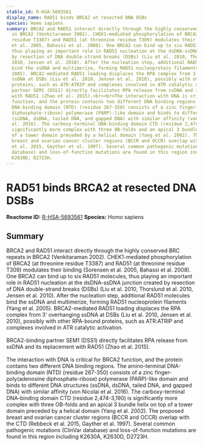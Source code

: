 ```yaml
---
stable_id: R-HSA-5693561
display_name: RAD51 binds BRCA2 at resected DNA DSBs
species: Homo sapiens
summary: BRCA2 and RAD51 interact directly through the highly conserved BRC repeats
  in BRCA2 (Venkitaraman 2002). CHEK1-mediated phosphorylation of BRCA2 (at threonine
  residue T3387) and RAD51 (at threonine residue T309) modulates their binding (Sorensen
  et al. 2005, Bahassi et al. 2008). One BRCA2 can bind up to six RAD51 molecules,
  thus playing an important role in RAD51 nucleation at the dsDNA-ssDNA junction created
  by resection of DNA double-strand breaks (DSBs) (Liu et al. 2010, Thorslund et al.
  2010, Jensen et al. 2010). After the nucleation step, additional RAD51 molecules
  bind the ssDNA and multimerize, forming RAD51 nucleoprotein filaments (Yang et al.
  2005). BRCA2-mediated RAD51 loading displaces the RPA complex from 3' overhanging
  ssDNA at DSBs (Liu et al. 2010, Jensen et al. 2010), possibly with other RPA-bound
  proteins, such as ATR:ATRIP and complexes involved in ATR catalytic activation.<br><br>BRCA2-binding
  partner SEM1 (DSS1) directly facilitates RPA release from ssDNA and its replacement
  with RAD51 (Zhao et al. 2015).<br><br>The interaction with DNA is critical for BRCA2
  function, and the protein contains two different DNA binding regions. The amino-terminal
  DNA-binding domain (NTD) (residue 267-350) consists of a zinc finger-poly(adenosine
  diphosphate-ribose) polymerase (PARP)-like domain and binds to different DNA structures
  (ssDNA, dsDNA, tailed DNA, and gapped DNA) with similar affinity (von Nicolai et
  al. 2016). The carboxy-terminal DNA-binding domain CTD (residue 2,474-3,190) is
  significantly more complex with three OB-folds and an apical 3 bundle helix on top
  of a tower domain preceded by a helical domain (Yang et al. 2002). The proposed
  breast and ovarian cancer cluster regions (BCCR and OCCR) overlap with the CTD (Rebbeck
  et al. 2015, Gayther et al. 1997). Several common pathogenic mutations (ClinVar
  database) and loss-of-function mutations are found in this region including K2630A,
  K2630D, D2723H.
---
```


# RAD51 binds BRCA2 at resected DNA DSBs
**Reactome ID:** [R-HSA-5693561](https://reactome.org/content/detail/R-HSA-5693561)
**Species:** Homo sapiens

## Summary

BRCA2 and RAD51 interact directly through the highly conserved BRC repeats in BRCA2 (Venkitaraman 2002). CHEK1-mediated phosphorylation of BRCA2 (at threonine residue T3387) and RAD51 (at threonine residue T309) modulates their binding (Sorensen et al. 2005, Bahassi et al. 2008). One BRCA2 can bind up to six RAD51 molecules, thus playing an important role in RAD51 nucleation at the dsDNA-ssDNA junction created by resection of DNA double-strand breaks (DSBs) (Liu et al. 2010, Thorslund et al. 2010, Jensen et al. 2010). After the nucleation step, additional RAD51 molecules bind the ssDNA and multimerize, forming RAD51 nucleoprotein filaments (Yang et al. 2005). BRCA2-mediated RAD51 loading displaces the RPA complex from 3' overhanging ssDNA at DSBs (Liu et al. 2010, Jensen et al. 2010), possibly with other RPA-bound proteins, such as ATR:ATRIP and complexes involved in ATR catalytic activation.<br><br>BRCA2-binding partner SEM1 (DSS1) directly facilitates RPA release from ssDNA and its replacement with RAD51 (Zhao et al. 2015).<br><br>The interaction with DNA is critical for BRCA2 function, and the protein contains two different DNA binding regions. The amino-terminal DNA-binding domain (NTD) (residue 267-350) consists of a zinc finger-poly(adenosine diphosphate-ribose) polymerase (PARP)-like domain and binds to different DNA structures (ssDNA, dsDNA, tailed DNA, and gapped DNA) with similar affinity (von Nicolai et al. 2016). The carboxy-terminal DNA-binding domain CTD (residue 2,474-3,190) is significantly more complex with three OB-folds and an apical 3 bundle helix on top of a tower domain preceded by a helical domain (Yang et al. 2002). The proposed breast and ovarian cancer cluster regions (BCCR and OCCR) overlap with the CTD (Rebbeck et al. 2015, Gayther et al. 1997). Several common pathogenic mutations (ClinVar database) and loss-of-function mutations are found in this region including K2630A, K2630D, D2723H.
